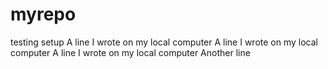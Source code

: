 # myrepo
testing setup
A line I wrote on my local computer
A line I wrote on my local computer
A line I wrote on my local computer
Another line
